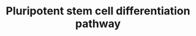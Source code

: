 ---
annotations:
- id: CL:0002606
  parent: animal cell
  type: Cell Type Ontology
  value: astrocyte of the spinal cord
- id: CL:0002586
  parent: animal cell
  type: Cell Type Ontology
  value: retinal pigment epithelial cell
- id: PW:0000168
  parent: signaling pathway
  type: Pathway Ontology
  value: growth factor signaling pathway
- id: CL:0000746
  parent: native cell
  type: Cell Type Ontology
  value: cardiac muscle cell
- id: CL:0000034
  parent: stem cell
  type: Cell Type Ontology
  value: stem cell
- id: CL:0000362
  parent: animal cell
  type: Cell Type Ontology
  value: epidermal cell
- id: CL:0000056
  parent: native cell
  type: Cell Type Ontology
  value: myoblast
- id: CL:0000128
  parent: animal cell
  type: Cell Type Ontology
  value: oligodendrocyte
- id: CL:0011001
  parent: animal cell
  type: Cell Type Ontology
  value: spinal cord motor neuron
- id: CL:0000047
  parent: stem cell
  type: Cell Type Ontology
  value: neuronal stem cell
- id: CL:0000589
  parent: animal cell
  type: Cell Type Ontology
  value: cochlear inner hair cell
- id: CL:0000617
  parent: animal cell
  type: Cell Type Ontology
  value: GABAergic neuron
- id: DOID:2055
  parent: disease of mental health
  type: Disease Ontology
  value: post-traumatic stress disorder
- id: PW:0000004
  parent: regulatory pathway
  type: Pathway Ontology
  value: regulatory pathway
- id: CL:0000312
  parent: animal cell
  type: Cell Type Ontology
  value: keratinocyte
- id: DOID:319
  parent: central nervous system disease
  type: Disease Ontology
  value: spinal cord disease
authors:
- Nsalomonis
- Khanspers
- AlexanderPico
- Egonw
- MaintBot
- Zari
- Susan
- DeSl
- Ddigles
- Fehrhart
- Eweitz
citedin:
- link: PMC7249325
  title: Adverse outcome pathways as a tool for the design of testing strategies to
    support the safety assessment of emerging advanced materials at the nanoscale
    (2020)
- link: PMC5085087
  title: Long Term Culture of the A549 Cancer Cell Line Promotes Multilamellar Body
    Formation and Differentiation towards an Alveolar Type II Pneumocyte Phenotype
    (2016)
- link: 10.1080/15622975.2023.2281514
  title: Interactive neuroinflammation pathways and transcriptomics-based identification
    of drugs and chemical compounds for schizophrenia (2023)
- link: 10.1093/toxsci/kfx252
  title: A Data Fusion Pipeline for Generating and Enriching Adverse Outcome Pathway
    Descriptions
communities:
- ONTOX
description: This pathway provides an overview of the directed differentiation molecules
  used to induce early and derivative cell lineages from human pluripotent stem cells.
  This overview differentiates between the three primary germ cell layers (ectoderm-outer
  layer, endoderm-inner layer, mesoderm-middle layer), which are formed in the earliest
  state of embryonic development and give rise to different tissue types. The initial
  version of this pathway is a direct adaptation of the SnapShot "Directed Differentiation
  of Pluripotent Stem Cells" pathway authored by Luis A. Williams, Brandi N. Davis-Dusenbery,
  and Kevin C. Eggan, HHMI, Harvard University, Cell 149, May 25, 2012 Elsevier Inc.
  DOI:[10.1016/j.cell.2012.05.015](http://download.cell.com/pdf/PIIS0092867412005946.pdf).
  This adaptation was generated by Meenakshi Venkatasubramanian and Krithika Ramasamy
  Subramanian at Cincinnati Children's Hospital in the laboratory of Nathan Salomonis.  Proteins
  on this pathway have targeted assays available via the [CPTAC Assay Portal](https://assays.cancer.gov/available_assays?wp_id=WP2848).
last-edited: 2025-03-31
ndex: e0c0ee00-8b65-11eb-9e72-0ac135e8bacf
organisms:
- Homo sapiens
redirect_from:
- /index.php/Pathway:WP2848
- /instance/WP2848
- /instance/WP2848_r138335
revision: r138335
schema-jsonld:
- '@context': https://schema.org/
  '@id': https://wikipathways.github.io/pathways/WP2848.html
  '@type': Dataset
  creator:
    '@type': Organization
    name: WikiPathways
  description: This pathway provides an overview of the directed differentiation molecules
    used to induce early and derivative cell lineages from human pluripotent stem
    cells. This overview differentiates between the three primary germ cell layers
    (ectoderm-outer layer, endoderm-inner layer, mesoderm-middle layer), which are
    formed in the earliest state of embryonic development and give rise to different
    tissue types. The initial version of this pathway is a direct adaptation of the
    SnapShot "Directed Differentiation of Pluripotent Stem Cells" pathway authored
    by Luis A. Williams, Brandi N. Davis-Dusenbery, and Kevin C. Eggan, HHMI, Harvard
    University, Cell 149, May 25, 2012 Elsevier Inc. DOI:[10.1016/j.cell.2012.05.015](http://download.cell.com/pdf/PIIS0092867412005946.pdf).
    This adaptation was generated by Meenakshi Venkatasubramanian and Krithika Ramasamy
    Subramanian at Cincinnati Children's Hospital in the laboratory of Nathan Salomonis.  Proteins
    on this pathway have targeted assays available via the [CPTAC Assay Portal](https://assays.cancer.gov/available_assays?wp_id=WP2848).
  keywords:
  - A-83-01
  - ALK
  - Ascorbic acid
  - BMP4
  - Beta-Glycerophosphoric acid
  - CNTF
  - CSF1
  - CSF1R
  - CXCR1
  - Cyclopamine
  - DAPT
  - DKK1
  - Dexamethasone
  - EGF
  - EPO
  - FGF1
  - FGF10
  - FGF2
  - FGF4
  - FGF8
  - FLT3LG
  - FST
  - GDF5
  - HGF
  - IGF1
  - IL11
  - IL3
  - IL6
  - IL6R
  - INHBA
  - INS
  - KIT
  - LEFTY1
  - NODAL
  - NOG
  - NOTCH1
  - NT5E
  - NTF4
  - Naltrexone
  - Niacinamide
  - PDGFA
  - PDGFB
  - RA
  - Retinoic acid
  - SB431542
  - SCF
  - SHH
  - Selenium
  - TF
  - TGFB1
  - TGFB3
  - TNFSF11
  - TPO
  - Taurine
  - VEGFA
  - Vitamin A
  - WNT1
  - WNT2
  - WNT2B
  - WNT3A
  - WNT5A
  - WNT7B
  license: CC0
  name: Pluripotent stem cell differentiation pathway
seo: CreativeWork
title: Pluripotent stem cell differentiation pathway
wpid: WP2848
---